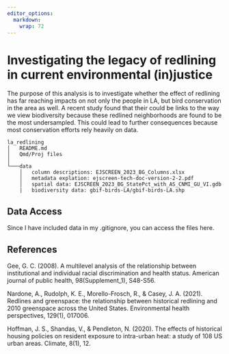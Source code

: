 ```yaml
---
editor_options: 
  markdown: 
    wrap: 72
---
```


# Investigating the legacy of redlining in current environmental (in)justice

The purpose of this analysis is to investigate whether the effect of
redlining has far reaching impacts on not only the people in LA, but
bird conservation in the area as well. A recent study found that their
could be links to the way we view biodiversity because these redlined
neighborhoods are found to be the most undersampled. This could lead to
further consequences because most conservation efforts rely heavily on
data.

```         
la_redlining
│   README.md
│   Qmd/Proj files    
│
└───data
    │   column descriptions: EJSCREEN_2023_BG_Columns.xlsx
    │   metadata explation: ejscreen-tech-doc-version-2-2.pdf
    │   spatial data: EJSCREEN_2023_BG_StatePct_with_AS_CNMI_GU_VI.gdb
    |   biodiversity data: gbif-birds-LA/gbif-birds-LA.shp
```

## Data Access 

Since I have included data in my .gitignore, you can access the files
here.

## References

Gee, G. C. (2008). A multilevel analysis of the relationship between
institutional and individual racial discrimination and health status.
American journal of public health, 98(Supplement_1), S48-S56.

Nardone, A., Rudolph, K. E., Morello-Frosch, R., & Casey, J. A. (2021).
Redlines and greenspace: the relationship between historical redlining
and 2010 greenspace across the United States. Environmental health
perspectives, 129(1), 017006.

Hoffman, J. S., Shandas, V., & Pendleton, N. (2020). The effects of
historical housing policies on resident exposure to intra-urban heat: a
study of 108 US urban areas. Climate, 8(1), 12.
